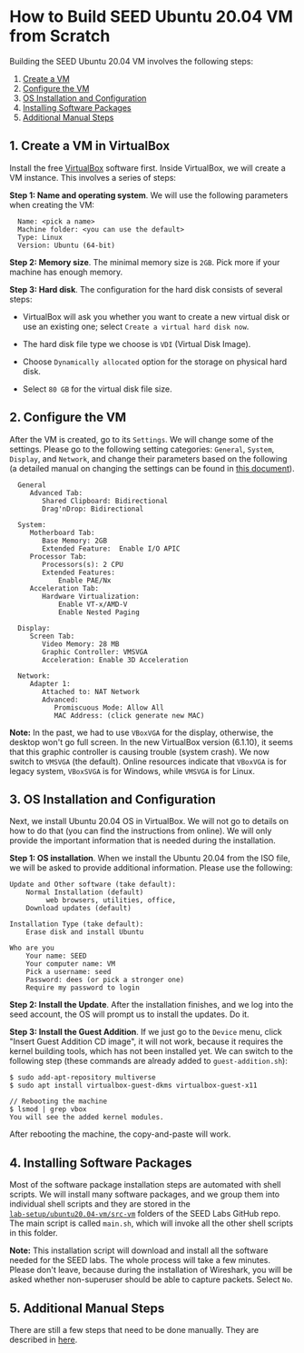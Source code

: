 #  How to Build SEED Ubuntu 20.04 VM from Scratch 

Building the SEED Ubuntu 20.04 VM involves the following steps:

1. [Create a VM](#1_-create-a-vm)
1. [Configure the VM](#2_-configure-the-vm)
1. [OS Installation and Configuration](#3_-os-installation-and-configuration)
1. [Installing Software Packages](#4_-installing-software-packages)
1. [Additional Manual Steps](#5_-additional-manual-steps)


## 1. Create a VM in VirtualBox

Install the free [VirtualBox](https://www.virtualbox.org/) software first.
Inside VirtualBox, we will create a VM instance. This involves
a series of steps: 

**Step 1: Name and operating system**. We will use the following 
parameters when creating the VM:
```
  Name: <pick a name>
  Machine folder: <you can use the default>  
  Type: Linux
  Version: Ubuntu (64-bit)
```

**Step 2: Memory size**. The minimal memory size is `2GB`. 
Pick more if your machine has enough memory.

**Step 3: Hard disk**. The configuration for the hard disk consists 
of several steps: 

- VirtualBox will ask you whether you want to create a new virtual disk
  or use an existing one; select `Create a virtual hard disk now`. 

- The hard disk file type we choose is `VDI` (Virtual Disk Image).

- Choose `Dynamically allocated` option for the storage on physical hard disk.

- Select `80 GB` for the virtual disk file size.


## 2. Configure the VM 

After the VM is created, go to its `Settings`. We will change 
some of the settings. Please go to the following setting categories:
`General`, `System`, `Display`, and `Network`, and change 
their parameters based on the following (a detailed manual on
changing the settings can be found in [this document](./seedvm-manual.md)).

```
  General 
     Advanced Tab:
        Shared Clipboard: Bidirectional
        Drag'nDrop: Bidirectional

  System:
     Motherboard Tab:
        Base Memory: 2GB
        Extended Feature:  Enable I/O APIC
     Processor Tab:
        Processors(s): 2 CPU
        Extended Features:
            Enable PAE/Nx
     Acceleration Tab:
        Hardware Virtualization:
            Enable VT-x/AMD-V
            Enable Nested Paging

  Display:
     Screen Tab:
        Video Memory: 28 MB
        Graphic Controller: VMSVGA
        Acceleration: Enable 3D Acceleration

  Network:
     Adapter 1:
        Attached to: NAT Network
        Advanced:
           Promiscuous Mode: Allow All
           MAC Address: (click generate new MAC)
```

**Note:** In the past, we had to use `VBoxVGA` for the display, otherwise,
the desktop won't go full screen. In the new VirtualBox version (6.1.10),
it seems that this graphic controller is causing trouble (system crash). 
We now switch to `VMSVGA` (the default). 
Online resources indicate that `VBoxVGA` is for legacy system,
`VBoxSVGA` is for Windows, while `VMSVGA` is for Linux. 


## 3. OS Installation and Configuration

Next, we install Ubuntu 20.04 OS in VirtualBox. We will 
not go to details on how to do that (you can find the 
instructions from online). We will only provide 
the important information that is needed during the 
installation.

**Step 1: OS installation**. 
When we install the Ubuntu 20.04 from the ISO file, 
we will be asked to provide additional information. 
Please use the following:

```
Update and Other software (take default):
    Normal Installation (default)
         web browsers, utilities, office,
    Download updates (default)

Installation Type (take default):
    Erase disk and install Ubuntu

Who are you
    Your name: SEED
    Your computer name: VM
    Pick a username: seed
    Password: dees (or pick a stronger one)
    Require my password to login
```

**Step 2: Install the Update**.
After the installation finishes, and we 
log into the seed account, the OS will prompt us to 
install the updates. Do it.

**Step 3: Install the Guest Addition**.
If we just go to the `Device` menu, click "Insert Guest Addition CD image",
it will not work, because it requires the kernel building tools, which
has not been installed yet. We can switch to the following step (these 
commands are already added to `guest-addition.sh`):

```
$ sudo add-apt-repository multiverse
$ sudo apt install virtualbox-guest-dkms virtualbox-guest-x11

// Rebooting the machine
$ lsmod | grep vbox
You will see the added kernel modules.
```

After rebooting the machine, the copy-and-paste will work. 


## 4. Installing Software Packages 

Most of the software package installation steps are automated with shell
scripts. We will install many software packages, and we group them
into individual shell scripts and they are stored in the  
[`lab-setup/ubuntu20.04-vm/src-vm`](https://github.com/seed-labs/seed-labs/tree/master/lab-setup/ubuntu20.04-vm/src-vm) 
folders of the SEED Labs GitHub repo. The main script is called `main.sh`, 
which will invoke all the other shell scripts in this folder. 

**Note:** This installation script will download and install all the software needed for
the SEED labs. The whole process will take a few minutes. Please
don't leave, because during the installation of Wireshark, you will be asked
whether non-superuser should be able to capture packets.
Select `No`.


## 5. Additional Manual Steps 

There are still a few steps that need to be done manually. They 
are described in [here](./vm-manual-steps.md).
